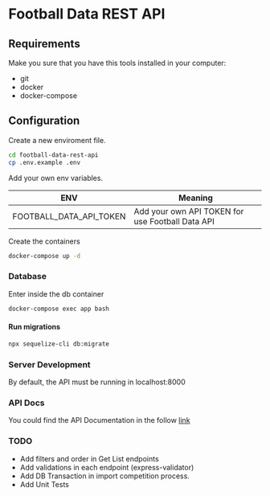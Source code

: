 # Football Data REST API

## Requirements
Make you sure that you have this tools installed in your computer:
- git
- docker
- docker-compose


## Configuration
Create a new enviroment file.

```sh
cd football-data-rest-api
cp .env.example .env
```

Add your own env variables.

| ENV      | Meaning |
| -------- | ------- |
| FOOTBALL_DATA_API_TOKEN  | Add your own API TOKEN for use Football Data API    |


Create the containers
```sh
docker-compose up -d
```

### Database
Enter inside the db container
```sh
docker-compose exec app bash
```
#### Run migrations
```sh
npx sequelize-cli db:migrate
```

### Server Development
By default, the API must be running in localhost:8000

### API Docs
You could find the API Documentation in the follow [link](https://documenter.getpostman.com/view/1096358/2sA35D6j2E) 

### TODO
- Add filters and order in Get List endpoints
- Add validations in each endpoint (express-validator)
- Add DB Transaction in import competition process.
- Add Unit Tests